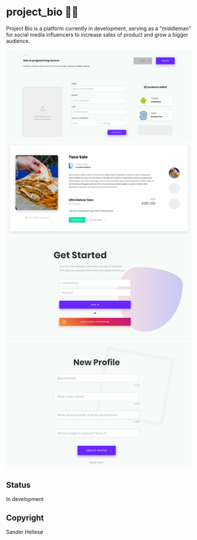 # project_bio 🤳🏼
Project Bio is a platform currently in development, serving as a "middleman" for social media influencers to increase sales of product and grow a bigger audience.
<br>
<br>
<img src="https://github.com/sanderhelleso/project_bio/blob/master/screenshots/newPromo.png" />
<img src="https://github.com/sanderhelleso/project_bio/blob/master/screenshots/promo.jpg" />
<img src="https://github.com/sanderhelleso/project_bio/blob/master/screenshots/getStarted.jpg" />
<img src="https://github.com/sanderhelleso/project_bio/blob/master/screenshots/newProfile.jpg" />

## Status
In development

## Copyright
Sander Hellesø
